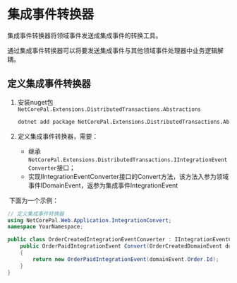 # 集成事件转换器

集成事件转换器将领域事件发送成集成事件的转换工具。

通过集成事件转换器可以将要发送集成事件与其他领域事件处理器中业务逻辑解耦。

## 定义集成事件转换器

1. 安装nuget包 `NetCorePal.Extensions.DistributedTransactions.Abstractions`

   ```bash
   dotnet add package NetCorePal.Extensions.DistributedTransactions.Abstractions
   ```

2. 定义集成事件转换器，需要：

   + 继承`NetCorePal.Extensions.DistributedTransactions.IIntegrationEventConverter`接口；
   + 实现IIntegrationEventConverter接口的Convert方法，该方法入参为领域事件IDomainEvent，返参为集成事件IntegrationEvent

​		下面为一个示例：

```c#
// 定义集成事件转换器
using NetCorePal.Web.Application.IntegrationConvert;
namespace YourNamespace;

public class OrderCreatedIntegrationEventConverter : IIntegrationEventConverter<OrderCreatedDomainEvent,OrderPaidIntegrationEvent>{
    public OrderPaidIntegrationEvent Convert(OrderCreatedDomainEvent domainEvent)
    {
        return new OrderPaidIntegrationEvent(domainEvent.Order.Id);
    }
}
```